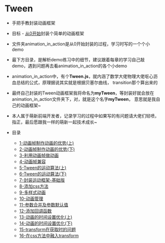 # Tween

* 手把手教封装动画框架

* 目标 - [从0开始](./1-动画帧制作动画的优势(上)/1-动画帧制作动画的优势(上).md)封装个简单的动画框架

* 文件夹animation_in_action是从0开始封装的过程，学习时写的一个个小demo

* 最下方目录，是解析demo练习中的细节，建议跟着每章的学习自己敲demo，遇到问题再去看animation_in_action的各个小demo

* animation_in_action中，有个**Tween.js**，就内涵了数学大佬物理大佬呕心沥血总结的公式，原理据说其实就是根据贝塞尔曲线，
    transition那个算出来的
    
* 最终自己封装的Tween动画框架我将命名为**myTween**，等封装好就会放在animation_in_action文件夹下，对，就是这个名字**myTween**，
    意思就是我自己的动画框架~  
    
* 本人属于萌新前端开发者，记录学习的过程中如果写的有问题请大佬们轻喷，指正，最后愿跟我一样的萌新一起技术成长~      

* 目录

    * [1-动画帧制作动画的优势(上)](./1-动画帧制作动画的优势(上)/1-动画帧制作动画的优势(上).md)
    * [2-动画帧制作动画的优势(下)](./2-动画帧制作动画的优势(下)/2-动画帧制作动画的优势(下).md)
    * [3-利用动画帧做动画](./3-利用动画帧做动画/3-利用动画帧做动画.md)
    * [4-动画帧兼容](./4-动画帧兼容/4-动画帧兼容.md)
    * [5-Tween的运动算法(上)](./5-Tween的运动算法(上)/5-Tween的运动算法(上).md)
    * [6-Tween的运动算法(下)](./6-Tween的运动算法(下)/6-Tween的运动算法(下).md)
    * [7-封装运动框架-基础版](./7-封装运动框架-基础版/7-封装运动框架-基础版.md)
    * [8-添加css方法](./8-添加css方法/8-添加css方法.md)
    * [9-多样式动画](./9-多样式动画/9-多样式动画.md)
    * [10-动画管理](./10-动画管理/10-动画管理.md)
    * [11-参数合并及参数默认值](./11-参数合并及参数默认值/11-参数合并及参数默认值.md)
    * [12-添加回调函数](./12-添加回调函数/12-添加回调函数.md)
    * [13-动画的时间设置优化(上)](./13-动画的时间设置优化(上)/13-动画的时间设置优化(上).md)
    * [14-动画的时间设置优化(下)](./14-动画的时间设置优化(下)/14-动画的时间设置优化(下).md)
    * [15-transform在获取时的问题](./15-transform在获取时的问题/15-transform在获取时的问题.md)
    * [16-在css方法中融入transform](./16-在css方法中融入transform/16-在css方法中融入transform.md)
    